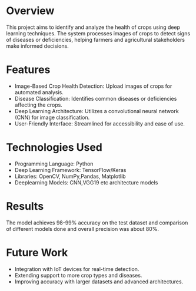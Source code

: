 # Overview
This project aims to identify and analyze the health of crops using deep learning techniques. The system processes images of crops to detect signs of diseases or deficiencies, helping farmers and agricultural stakeholders make informed decisions.
# Features
* Image-Based Crop Health Detection: Upload images of crops for automated analysis.
* Disease Classification: Identifies common diseases or deficiencies affecting the crops.
* Deep Learning Architecture: Utilizes a convolutional neural network (CNN) for image classification.
* User-Friendly Interface: Streamlined for accessibility and ease of use.
# Technologies Used
* Programming Language: Python 
* Deep Learning Framework: TensorFlow/Keras 
* Libraries: OpenCV, NumPy,Pandas, Matplotlib
* Deeplearning Models: CNN,VGG19 etc architecture models
# Results
The model achieves 98-99% accuracy on the test dataset and comparison of different models done and overall precision was about 80%.
# Future Work
* Integration with IoT devices for real-time detection.
* Extending support to more crop types and diseases.
* Improving accuracy with larger datasets and advanced architectures.
